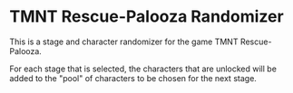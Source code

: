 # TMNT Rescue-Palooza Randomizer

This is a stage and character randomizer for the game TMNT Rescue-Palooza.

For each stage that is selected, the characters that are unlocked will be added to the "pool" of characters to be chosen for the next stage.
